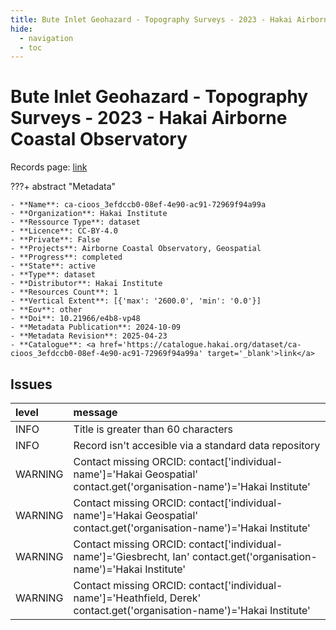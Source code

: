 ```yaml
---
title: Bute Inlet Geohazard - Topography Surveys - 2023 - Hakai Airborne Coastal Observatory
hide:
  - navigation
  - toc
---
```


# Bute Inlet Geohazard - Topography Surveys - 2023 - Hakai Airborne Coastal Observatory

Records page: <a href='https://catalogue.hakai.org/dataset/ca-cioos_3efdccb0-08ef-4e90-ac91-72969f94a99a' target='_blank'>link</a>

???+ abstract "Metadata"

    - **Name**: ca-cioos_3efdccb0-08ef-4e90-ac91-72969f94a99a 
    - **Organization**: Hakai Institute 
    - **Ressource Type**: dataset 
    - **Licence**: CC-BY-4.0 
    - **Private**: False 
    - **Projects**: Airborne Coastal Observatory, Geospatial 
    - **Progress**: completed 
    - **State**: active 
    - **Type**: dataset 
    - **Distributor**: Hakai Institute 
    - **Resources Count**: 1 
    - **Vertical Extent**: [{'max': '2600.0', 'min': '0.0'}] 
    - **Eov**: other 
    - **Doi**: 10.21966/e4b8-vp48 
    - **Metadata Publication**: 2024-10-09 
    - **Metadata Revision**: 2025-04-23 
    - **Catalogue**: <a href='https://catalogue.hakai.org/dataset/ca-cioos_3efdccb0-08ef-4e90-ac91-72969f94a99a' target='_blank'>link</a> 

<div id='map'></div>




## Issues
| level   | message                                                                                                                  |
|:--------|:-------------------------------------------------------------------------------------------------------------------------|
| INFO    | Title is greater than 60 characters                                                                                      |
| INFO    | Record isn't accesible via a standard data repository                                                                    |
| WARNING | Contact missing ORCID: contact['individual-name']='Hakai Geospatial' contact.get('organisation-name')='Hakai Institute'  |
| WARNING | Contact missing ORCID: contact['individual-name']='Hakai Geospatial' contact.get('organisation-name')='Hakai Institute'  |
| WARNING | Contact missing ORCID: contact['individual-name']='Giesbrecht, Ian' contact.get('organisation-name')='Hakai Institute'   |
| WARNING | Contact missing ORCID: contact['individual-name']='Heathfield, Derek' contact.get('organisation-name')='Hakai Institute' |


<script>
   document.addEventListener("DOMContentLoaded", function() {
    var map = L.map('map').setView([51.505, -125.09], 5);
    L.tileLayer('https://tile.openstreetmap.org/{z}/{x}/{y}.png', {
        maxZoom: 19,
        attribution: '&copy; <a href="http://www.openstreetmap.org/copyright">OpenStreetMap</a>'
    }).addTo(map);
    var geojsonFeature = {
        "type": "Feature",
        "properties": {
            "name" : "Bute Inlet Geohazard - Topography Surveys - 2023 - Hakai Airborne Coastal Observatory"
        },
        "geometry": {'type': 'Polygon', 'coordinates': [[[-124.9, 50.53], [-124.2, 50.53], [-124.2, 50.99], [-124.9, 50.99], [-124.9, 50.53]]]}
    }
    L.geoJSON(geojsonFeature).addTo(map);
   })
</script>